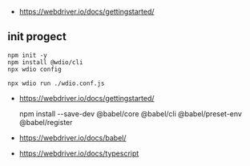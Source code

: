
* https://webdriver.io/docs/gettingstarted/

## init progect
    npm init -y
    npm install @wdio/cli
    npx wdio config

    npx wdio run ./wdio.conf.js
* https://webdriver.io/docs/gettingstarted/ 


    npm install --save-dev @babel/core @babel/cli @babel/preset-env @babel/register 
* https://webdriver.io/docs/babel/
* https://webdriver.io/docs/typescript